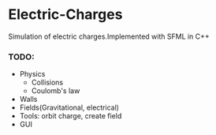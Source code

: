 # Electric-Charges
Simulation of electric charges.Implemented with SFML in C++
### TODO:
* Physics
  * Collisions
  * Coulomb's law
* Walls
* Fields(Gravitational, electrical)
* Tools: orbit charge, create field
* GUI
